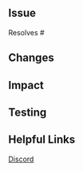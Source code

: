<!--
PR pre-flight checks:
- Have you tested your changes in-game, and using srcds? (either locally hosted or remote)
- Have you done a brief self-review of your changes to check if you've missed anything?
- If working on an issue with defined scope and/or acceptance criteria, have you checked that you've hit everything?
  - If you intentionally haven't followed the issue's requirements, please describe which requirements haven't been hit and why
-->

## Issue

<!-- Add a link to the issue below (remove this section if the PR has no related issue) -->

Resolves #

## Changes

<!--
	Give a brief description of what you've changed
	If creating a new weapon, some images or a video of it in action would be nice
-->

## Impact

<!-- How do these changes impact other developers? What are the improvements or drawbacks of these changes? -->

## Testing

<!-- Instructions or notes for how to QA these changes. Any notable edge cases to consider when testing -->

## Helpful Links

[Discord](https://discord.tasevers.com)
